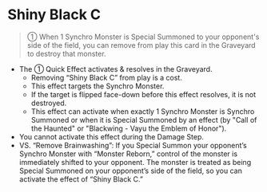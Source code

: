 # Shiny Black C

> ① When 1 Synchro Monster is Special Summoned to your opponent's side of the field, you can remove from play this card in the Graveyard to destroy that monster.

*   The ① Quick Effect activates & resolves in the Graveyard.
    *   Removing “Shiny Black C” from play is a cost.
    *   This effect targets the Synchro Monster.
    *   If the target is flipped face-down before this effect resolves, it is not destroyed.
    *   This effect can activate when exactly 1 Synchro Monster is Synchro Summoned or when it is Special Summoned by an effect (by "Call of the Haunted" or "Blackwing - Vayu the Emblem of Honor").
*   You cannot activate this effect during the Damage Step.
*   VS. “Remove Brainwashing”: If you Special Summon your opponent’s Synchro Monster with “Monster Reborn,” control of the monster is immediately shifted to your opponent. The monster is treated as being Special Summoned on your opponent’s side of the field, so you can activate the effect of “Shiny Black C.”
